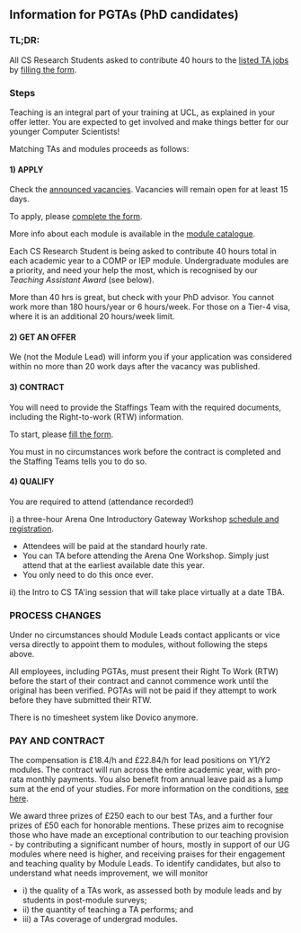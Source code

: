 ## Information for PGTAs (PhD candidates)

### TL;DR:

All CS Research Students asked to contribute 40 hours to the [listed TA jobs](https://tinyurl.com/dk4dzfmx)
by [filling the form](https://forms.gle/6Jnsu8v9Z3jc7ohWA).

### Steps

Teaching is an integral part of your training at UCL, as explained in your offer letter.
You are expected to get involved and make things better for our younger Computer Scientists!

Matching TAs and modules proceeds as follows:

#### 1) APPLY

Check the [announced vacancies](https://tinyurl.com/dk4dzfmx).
Vacancies will remain open for at least 15 days.

To apply, please [complete the form](https://forms.gle/6Jnsu8v9Z3jc7ohWA).

More info about each module is available in the [module catalogue](https://www.ucl.ac.uk/module-catalogue/).

Each CS Research Student is being asked to contribute 40 hours total in each academic year to a COMP or IEP module.
Undergraduate modules are a priority, and need your help the most, which is recognised by our *Teaching Assistant Award* (see below).

More than 40 hrs is great, but check with your PhD advisor.
You cannot work more than 180 hours/year or 6 hours/week.
For those on a Tier-4 visa, where it is an additional 20 hours/week limit.

#### 2) GET AN OFFER

We (not the Module Lead) will inform you if your application was considered within no more than 20 work days after the vacancy was published.

#### 3) CONTRACT

You will need to provide the Staffings Team with the required documents, including the Right-to-work (RTW) information.

To start, please [fill the form](https://tinyurl.com/2twjreav).

You must in no circumstances work before the contract is completed and the Staffing Teams tells you to do so.

#### 4) QUALIFY

You are required to attend (attendance recorded!)

i) a three-hour Arena One Introductory Gateway Workshop [schedule and registration](http://www.ucl.ac.uk/arena/one).
- Attendees will be paid at the standard hourly rate. 
- You can TA before attending the Arena One Workshop.
Simply just attend that at the earliest available date this year.
- You only need to do this once ever.

ii) the Intro to CS TA'ing session that will take place virtually at a date TBA.

### PROCESS CHANGES

Under no circumstances should Module Leads contact applicants or vice versa directly to appoint them to modules, without
following the steps above.

All employees, including PGTAs, must present their Right To Work (RTW) before the start of their contract and cannot commence work until the original has been verified.
PGTAs will not be paid if they attempt to work before they have submitted their RTW.

There is no timesheet system like Dovico anymore.

### PAY AND CONTRACT

The compensation is £18.4/h and £22.84/h for lead positions on Y1/Y2 modules.
The contract will run across the entire academic year, with pro-rata monthly payments.
You also benefit from annual leave paid as a lump sum at the end of your studies.
For more information on the conditions, [see here](http://www.ucl.ac.uk/hr/docs/post_grad_ta_scheme.php).

We award three prizes of £250 each to our best TAs, and a further four prizes of £50 each for honorable mentions.
These prizes aim to recognise those who have made an exceptional contribution to our teaching provision - by contributing a significant number of hours, mostly in support of our UG modules where need is higher, and receiving praises for their engagement and teaching quality by Module Leads.
To identify candidates, but also to understand what needs improvement, we will monitor

- i) the quality of a TAs work, as assessed both by module leads and by students in post-module surveys;
- ii) the quantity of teaching a TA performs; and
- iii) a TAs coverage of undergrad modules.


